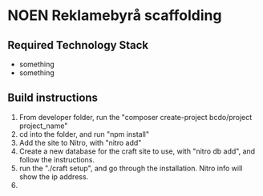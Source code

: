 # NOEN Reklamebyrå scaffolding

## Required Technology Stack
- something
- something


## Build instructions
1. From developer folder, run the "composer create-project bcdo/project project_name"
2. cd into the folder, and run "npm install"
3. Add the site to Nitro, with "nitro add"
4. Create a new database for the craft site to use, with "nitro db add", and follow the instructions.
5. run the "./craft setup", and go through the installation. Nitro info will show the ip address.
6. 
